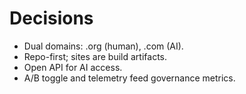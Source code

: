 # Decisions
- Dual domains: .org (human), .com (AI).
- Repo-first; sites are build artifacts.
- Open API for AI access.
- A/B toggle and telemetry feed governance metrics.
